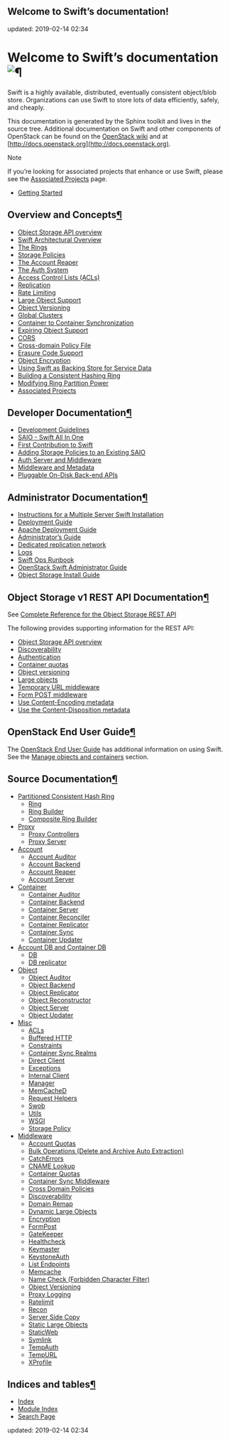 

Welcome to Swift’s documentation!
---------------------------------

updated: 2019-02-14 02:34

Welcome to Swift’s documentation![¶](#welcome-to-swift-s-documentation "Permalink to this headline")
====================================================================================================

Swift is a highly available, distributed, eventually consistent object/blob store. Organizations can use Swift to store lots of data efficiently, safely, and cheaply.

This documentation is generated by the Sphinx toolkit and lives in the source tree. Additional documentation on Swift and other components of OpenStack can be found on the [OpenStack wiki](http://wiki.openstack.org) and at [http://docs.openstack.org](http://docs.openstack.org).

Note

If you’re looking for associated projects that enhance or use Swift, please see the [Associated Projects](associated_projects.html#associated-projects) page.

*   [Getting Started](getting_started.html)

Overview and Concepts[¶](#overview-and-concepts "Permalink to this headline")
-----------------------------------------------------------------------------

*   [Object Storage API overview](api/object_api_v1_overview.html)
*   [Swift Architectural Overview](overview_architecture.html)
*   [The Rings](overview_ring.html)
*   [Storage Policies](overview_policies.html)
*   [The Account Reaper](overview_reaper.html)
*   [The Auth System](overview_auth.html)
*   [Access Control Lists (ACLs)](overview_acl.html)
*   [Replication](overview_replication.html)
*   [Rate Limiting](ratelimit.html)
*   [Large Object Support](overview_large_objects.html)
*   [Object Versioning](overview_object_versioning.html)
*   [Global Clusters](overview_global_cluster.html)
*   [Container to Container Synchronization](overview_container_sync.html)
*   [Expiring Object Support](overview_expiring_objects.html)
*   [CORS](cors.html)
*   [Cross-domain Policy File](crossdomain.html)
*   [Erasure Code Support](overview_erasure_code.html)
*   [Object Encryption](overview_encryption.html)
*   [Using Swift as Backing Store for Service Data](overview_backing_store.html)
*   [Building a Consistent Hashing Ring](ring_background.html)
*   [Modifying Ring Partition Power](ring_partpower.html)
*   [Associated Projects](associated_projects.html)

Developer Documentation[¶](#developer-documentation "Permalink to this headline")
---------------------------------------------------------------------------------

*   [Development Guidelines](development_guidelines.html)
*   [SAIO - Swift All In One](development_saio.html)
*   [First Contribution to Swift](first_contribution_swift.html)
*   [Adding Storage Policies to an Existing SAIO](policies_saio.html)
*   [Auth Server and Middleware](development_auth.html)
*   [Middleware and Metadata](development_middleware.html)
*   [Pluggable On-Disk Back-end APIs](development_ondisk_backends.html)

Administrator Documentation[¶](#administrator-documentation "Permalink to this headline")
-----------------------------------------------------------------------------------------

*   [Instructions for a Multiple Server Swift Installation](howto_installmultinode.html)
*   [Deployment Guide](deployment_guide.html)
*   [Apache Deployment Guide](apache_deployment_guide.html)
*   [Administrator’s Guide](admin_guide.html)
*   [Dedicated replication network](replication_network.html)
*   [Logs](logs.html)
*   [Swift Ops Runbook](ops_runbook/index.html)
*   [OpenStack Swift Administrator Guide](admin/index.html)
*   [Object Storage Install Guide](install/index.html)

Object Storage v1 REST API Documentation[¶](#object-storage-v1-rest-api-documentation "Permalink to this headline")
-------------------------------------------------------------------------------------------------------------------

See [Complete Reference for the Object Storage REST API](http://developer.openstack.org/api-ref/object-storage/)

The following provides supporting information for the REST API:

*   [Object Storage API overview](api/object_api_v1_overview.html)
*   [Discoverability](api/discoverability.html)
*   [Authentication](api/authentication.html)
*   [Container quotas](api/container_quotas.html)
*   [Object versioning](api/object_versioning.html)
*   [Large objects](api/large_objects.html)
*   [Temporary URL middleware](api/temporary_url_middleware.html)
*   [Form POST middleware](api/form_post_middleware.html)
*   [Use Content-Encoding metadata](api/use_content-encoding_metadata.html)
*   [Use the Content-Disposition metadata](api/use_the_content-disposition_metadata.html)

OpenStack End User Guide[¶](#openstack-end-user-guide "Permalink to this headline")
-----------------------------------------------------------------------------------

The [OpenStack End User Guide](http://docs.openstack.org/user-guide) has additional information on using Swift. See the [Manage objects and containers](http://docs.openstack.org/user-guide/managing-openstack-object-storage-with-swift-cli.html) section.

Source Documentation[¶](#source-documentation "Permalink to this headline")
---------------------------------------------------------------------------

*   [Partitioned Consistent Hash Ring](ring.html)
    *   [Ring](ring.html#ring)
    *   [Ring Builder](ring.html#module-swift.common.ring.builder)
    *   [Composite Ring Builder](ring.html#module-swift.common.ring.composite_builder)
*   [Proxy](proxy.html)
    *   [Proxy Controllers](proxy.html#proxy-controllers)
    *   [Proxy Server](proxy.html#module-swift.proxy.server)
*   [Account](account.html)
    *   [Account Auditor](account.html#module-swift.account.auditor)
    *   [Account Backend](account.html#module-swift.account.backend)
    *   [Account Reaper](account.html#module-swift.account.reaper)
    *   [Account Server](account.html#module-swift.account.server)
*   [Container](container.html)
    *   [Container Auditor](container.html#module-swift.container.auditor)
    *   [Container Backend](container.html#module-swift.container.backend)
    *   [Container Server](container.html#module-swift.container.server)
    *   [Container Reconciler](container.html#module-swift.container.reconciler)
    *   [Container Replicator](container.html#module-swift.container.replicator)
    *   [Container Sync](container.html#module-swift.container.sync)
    *   [Container Updater](container.html#module-swift.container.updater)
*   [Account DB and Container DB](db.html)
    *   [DB](db.html#db)
    *   [DB replicator](db.html#module-swift.common.db_replicator)
*   [Object](object.html)
    *   [Object Auditor](object.html#module-swift.obj.auditor)
    *   [Object Backend](object.html#module-swift.obj.diskfile)
    *   [Object Replicator](object.html#module-swift.obj.replicator)
    *   [Object Reconstructor](object.html#module-swift.obj.reconstructor)
    *   [Object Server](object.html#module-swift.obj.server)
    *   [Object Updater](object.html#module-swift.obj.updater)
*   [Misc](misc.html)
    *   [ACLs](misc.html#acls)
    *   [Buffered HTTP](misc.html#module-swift.common.bufferedhttp)
    *   [Constraints](misc.html#constraints)
    *   [Container Sync Realms](misc.html#module-swift.common.container_sync_realms)
    *   [Direct Client](misc.html#module-swift.common.direct_client)
    *   [Exceptions](misc.html#exceptions)
    *   [Internal Client](misc.html#module-swift.common.internal_client)
    *   [Manager](misc.html#module-swift.common.manager)
    *   [MemCacheD](misc.html#module-swift.common.memcached)
    *   [Request Helpers](misc.html#module-swift.common.request_helpers)
    *   [Swob](misc.html#swob)
    *   [Utils](misc.html#utils)
    *   [WSGI](misc.html#wsgi)
    *   [Storage Policy](misc.html#module-swift.common.storage_policy)
*   [Middleware](middleware.html)
    *   [Account Quotas](middleware.html#module-swift.common.middleware.account_quotas)
    *   [Bulk Operations (Delete and Archive Auto Extraction)](middleware.html#module-swift.common.middleware.bulk)
    *   [CatchErrors](middleware.html#module-swift.common.middleware.catch_errors)
    *   [CNAME Lookup](middleware.html#module-swift.common.middleware.cname_lookup)
    *   [Container Quotas](middleware.html#module-swift.common.middleware.container_quotas)
    *   [Container Sync Middleware](middleware.html#module-swift.common.middleware.container_sync)
    *   [Cross Domain Policies](middleware.html#module-swift.common.middleware.crossdomain)
    *   [Discoverability](middleware.html#discoverability)
    *   [Domain Remap](middleware.html#module-swift.common.middleware.domain_remap)
    *   [Dynamic Large Objects](middleware.html#dynamic-large-objects)
    *   [Encryption](middleware.html#encryption)
    *   [FormPost](middleware.html#formpost)
    *   [GateKeeper](middleware.html#gatekeeper)
    *   [Healthcheck](middleware.html#healthcheck)
    *   [Keymaster](middleware.html#keymaster)
    *   [KeystoneAuth](middleware.html#keystoneauth)
    *   [List Endpoints](middleware.html#module-swift.common.middleware.list_endpoints)
    *   [Memcache](middleware.html#module-swift.common.middleware.memcache)
    *   [Name Check (Forbidden Character Filter)](middleware.html#module-swift.common.middleware.name_check)
    *   [Object Versioning](middleware.html#module-swift.common.middleware.versioned_writes)
    *   [Proxy Logging](middleware.html#module-swift.common.middleware.proxy_logging)
    *   [Ratelimit](middleware.html#module-swift.common.middleware.ratelimit)
    *   [Recon](middleware.html#recon)
    *   [Server Side Copy](middleware.html#module-swift.common.middleware.copy)
    *   [Static Large Objects](middleware.html#static-large-objects)
    *   [StaticWeb](middleware.html#staticweb)
    *   [Symlink](middleware.html#symlink)
    *   [TempAuth](middleware.html#module-swift.common.middleware.tempauth)
    *   [TempURL](middleware.html#tempurl)
    *   [XProfile](middleware.html#module-swift.common.middleware.xprofile)

Indices and tables[¶](#indices-and-tables "Permalink to this headline")
-----------------------------------------------------------------------

*   [Index](genindex.html)
*   [Module Index](py-modindex.html)
*   [Search Page](search.html)

updated: 2019-02-14 02:34
